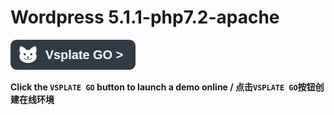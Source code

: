 # Wordpress 5.1.1-php7.2-apache

<a href="https://www.vsplate.com/?docker-compose=https://github.com/vsplate/dcenvs/wordpress/5.1.1-php7.2-apache"><img alt="VSPLATE GO" src="https://raw.githubusercontent.com/vsplate/images/master/vsgo_btn.png" width="200px"></a>

**Click the `VSPLATE GO` button to launch a demo online / 点击`VSPLATE GO`按钮创建在线环境**